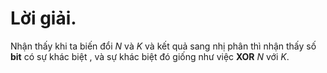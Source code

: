 # Lời giải.
Nhận thấy khi ta biến đổi $N$ và $K$ và kết quả sang nhị phân  thì nhận thấy số **bit** có sự khác biệt , và sự khác biệt đó giống như việc **XOR** $N$ với $K$.